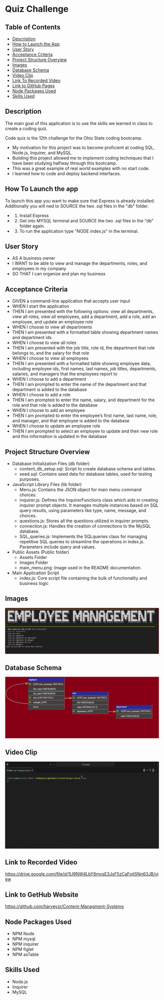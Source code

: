 # Quiz Challenge

## Table of Contents

 - [Description](#description)
 - [How to Launch the App](#how-to-launch-the-app)
 - [User Story](#user-story)
 - [Acceptance Criteria](#acceptance-criteria)
 - [Project Structure Overview](#project-structure-overview)
 - [Images](#images)
 - [Database Schema](#database-schema)
 - [Video Clip](#video-clip)
 - [Link To Recorded Video](#link-to-recorded-video)
 - [Link to GitHub Pages ](#link-to-gethub-website)
 - [Node Packages Used](#node-packages-used)
 - [Skills Used](#skills-used)

 ## Description
The main goal of this application is to use the skills we learned in class to create a coding quiz.

 Code quiz is the 12th challenge for the Ohio State coding bootcamp.
-	My motivation for this project was to become proficient at coding SQL, Node.js, Inquirer, and MySQL.  
-	Building this project allowed me to implement coding techniques that I have been studying halfway through this bootcamp. 
-	This was a great example of real world examples with no start code.  
-	I learned how to code and deploy backend interfaces. 

## How To Launch the app
To launch this app you want to make sure that Express is already installed. Additionally you will ned to SOURCE the two .sql files in the "db" folder.
- 1. Install Express
- 2. Get into MYSQL terminal and SOURCE the two .sql files in the "db" folder again.
- 3. To run the application type "NODE index.js" in the terminal. 

 ## User Story
- AS A business owner
- I WANT to be able to view and manage the departments, roles, and employees in my company
- SO THAT I can organize and plan my business 

 ## Acceptance Criteria
- GIVEN a command-line application that accepts user input
- WHEN I start the application
- THEN I am presented with the following options: view all departments, view all roles, view all employees, add a department, add a role, add an employee, and       update an employee role
- WHEN I choose to view all departments
- THEN I am presented with a formatted table showing department names and department ids
- WHEN I choose to view all roles
- THEN I am presented with the job title, role id, the department that role belongs to, and the salary for that role
- WHEN I choose to view all employees
- THEN I am presented with a formatted table showing employee data, including employee ids, first names, last names, job titles, departments, salaries, and managers that the employees report to
- WHEN I choose to add a department
- THEN I am prompted to enter the name of the department and that department is added to the database
- WHEN I choose to add a role
- THEN I am prompted to enter the name, salary, and department for the role and that role is added to the database
- WHEN I choose to add an employee
- THEN I am prompted to enter the employee’s first name, last name, role, and manager, and that employee is added to the database
- WHEN I choose to update an employee role
- THEN I am prompted to select an employee to update and their new role and this information is updated in the database

 ## Project Structure Overview
* Database Initialization Files (db folder)
    - content_db_setup.sql: Script to create database schema and tables.
    - seed.sql: Contains seed data for database tables, used for testing purposes.
* JavaScript Library Files (lib folder)
    - Menu.js: Contains the JSON object for main menu command choices.
    - inquirer.js: Defines the InquirerFunctions class which aids in creating inquirer prompt objects. It manages multiple instances based on SQL query   results, using parameters like type, name, message, and choices.
    - questions.js: Stores all the questions utilized in inquirer prompts.
    - connection.js: Handles the creation of connections to the MySQL database.
    - SQL_queries.js: Implements the SQLqueries class for managing repetitive SQL queries to streamline the operations in index.js. Parameters include query and values.
* Public Assets (Public folder)
    - Assets Folder
    - Images Folder
    - main_menu.png: Image used in the README documentation.
* Main Application Script
	- index.js: Core script file containing the bulk of functionality and business logic


 ## Images
![Website Preview](./public/Assets/images/Main%20Menu%20Screenshot.png)

 ## Database Schema
 ![Website Preview](./public/Assets/images/schema.png)
 
 ## Video Clip
 ![Website Preview](./public/Assets/Content%20Managment%20System.gif)
 
 ## Link to Recorded Video
https://drive.google.com/file/d/1U9NW4LbY8mvsE3JsF5zCaFojtSNn63JB/view
 
 ## Link to GetHub Website
 https://github.com/harveyzr/Content-Managment-Systems

 ## Node Packages Used
* NPM Node
* NPM mysql
* NPM inquirer
* NPM figlet
* NPM asTable

 ## Skills Used
- Node.js
- Inquirer
- MySQL

